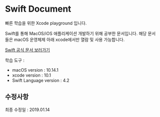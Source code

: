 # Swift Document

빠른 학습을 위한 Xcode playground 입니다.

Swift를 통해 MacOS/iOS 애플리케이션 개발하기 위해 공부한 문서입니다. 
해당 문서들은 macOS 운영체제 아래 xcode에서만 열람 및 사용 가능합니다.

<a href="https://docs.swift.org/swift-book/"><p>Swift 공식 문서 보러가기</p></a>

학습 도구 : 

- macOS version  : 10.14.1
- xcode version : 10.1
- Swift Language version : 4.2

## 수정사항

최종 수정일 : 2019.01.14

